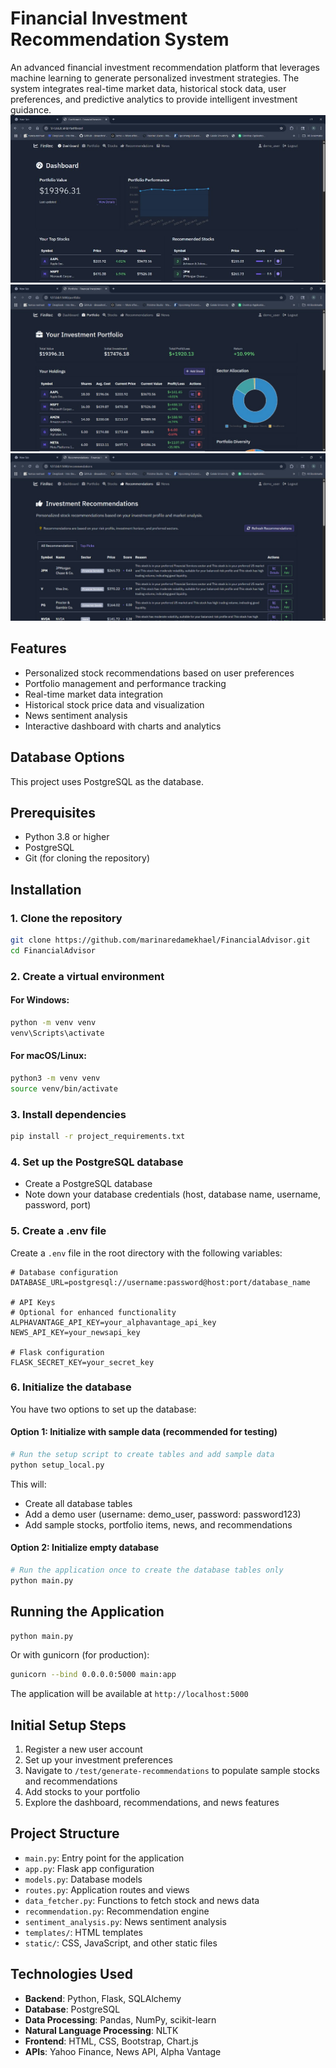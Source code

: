 # Financial Investment Recommendation System

An advanced financial investment recommendation platform that leverages machine learning to generate personalized investment strategies. The system integrates real-time market data, historical stock data, user preferences, and predictive analytics to provide intelligent investment guidance.
![FinancialAdvisor Dashboard](https://github.com/marinaredamekhael/FinancialAdvisor/blob/main/Output/1.jpg)
![FinancialAdvisor portfolio](https://github.com/marinaredamekhael/FinancialAdvisor/blob/main/Output/4.jpg)
![FinancialAdvisor recommendation](https://github.com/marinaredamekhael/FinancialAdvisor/blob/main/Output/7.jpg)

## Features

- Personalized stock recommendations based on user preferences
- Portfolio management and performance tracking
- Real-time market data integration
- Historical stock price data and visualization
- News sentiment analysis
- Interactive dashboard with charts and analytics

## Database Options

This project uses PostgreSQL as the database.

## Prerequisites

- Python 3.8 or higher
- PostgreSQL
- Git (for cloning the repository)

## Installation

### 1. Clone the repository

```bash
git clone https://github.com/marinaredamekhael/FinancialAdvisor.git
cd FinancialAdvisor
```

### 2. Create a virtual environment

#### For Windows:
```bash
python -m venv venv
venv\Scripts\activate
```

#### For macOS/Linux:
```bash
python3 -m venv venv
source venv/bin/activate
```

### 3. Install dependencies

```bash
pip install -r project_requirements.txt
```

### 4. Set up the PostgreSQL database

- Create a PostgreSQL database
- Note down your database credentials (host, database name, username, password, port)

### 5. Create a .env file

Create a `.env` file in the root directory with the following variables:

```
# Database configuration
DATABASE_URL=postgresql://username:password@host:port/database_name

# API Keys
# Optional for enhanced functionality
ALPHAVANTAGE_API_KEY=your_alphavantage_api_key
NEWS_API_KEY=your_newsapi_key

# Flask configuration
FLASK_SECRET_KEY=your_secret_key
```

### 6. Initialize the database

You have two options to set up the database:

#### Option 1: Initialize with sample data (recommended for testing)

```bash
# Run the setup script to create tables and add sample data
python setup_local.py
```

This will:
- Create all database tables
- Add a demo user (username: demo_user, password: password123)
- Add sample stocks, portfolio items, news, and recommendations

#### Option 2: Initialize empty database

```bash
# Run the application once to create the database tables only
python main.py
```

## Running the Application

```bash
python main.py
```

Or with gunicorn (for production):

```bash
gunicorn --bind 0.0.0.0:5000 main:app
```

The application will be available at `http://localhost:5000`

## Initial Setup Steps

1. Register a new user account
2. Set up your investment preferences
3. Navigate to `/test/generate-recommendations` to populate sample stocks and recommendations
4. Add stocks to your portfolio
5. Explore the dashboard, recommendations, and news features

## Project Structure

- `main.py`: Entry point for the application
- `app.py`: Flask app configuration
- `models.py`: Database models
- `routes.py`: Application routes and views
- `data_fetcher.py`: Functions to fetch stock and news data
- `recommendation.py`: Recommendation engine
- `sentiment_analysis.py`: News sentiment analysis
- `templates/`: HTML templates
- `static/`: CSS, JavaScript, and other static files

## Technologies Used

- **Backend**: Python, Flask, SQLAlchemy
- **Database**: PostgreSQL
- **Data Processing**: Pandas, NumPy, scikit-learn
- **Natural Language Processing**: NLTK
- **Frontend**: HTML, CSS, Bootstrap, Chart.js
- **APIs**: Yahoo Finance, News API, Alpha Vantage
